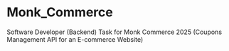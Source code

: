 # Monk_Commerce
Software Developer (Backend) Task  for Monk Commerce 2025 (Coupons Management API for an E-commerce Website)
